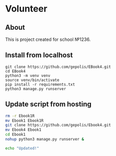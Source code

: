 # Volunteer

## About

This is project created for school №1236.

## Install from localhost

```
git clone https://github.com/gepolis/EBook4.git
cd EBook4
python3 -m venv venv
source venv/bin/activate
pip install -r requirements.txt
python3 manage.py runserver
```

## **Update** script from hosting
```sh
rm -r Ebook1R
mv Ebook1 Ebook1R
git clone https://github.com/gepolis/Ebook4.git
mv Ebook4 Ebook1
cd Ebook1
nohup python3 manage.py runserver &

echo "Updated!"

```
